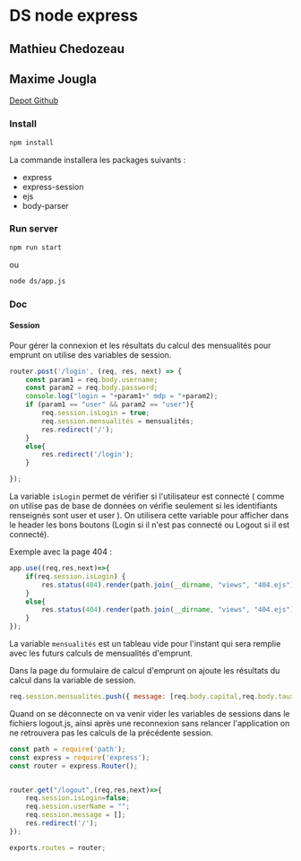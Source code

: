 # DS  node express

## Mathieu Chedozeau
## Maxime Jougla
 
[Depot Github](https://github.com/Madianou/tp-ejs)

### Install

```bash
npm install
```

La commande installera les packages suivants : 
- express 
- express-session
- ejs
- body-parser


### Run server

```bash
npm run start
```

ou 
```bash
node ds/app.js
```
### Doc

#### Session

Pour gérer la connexion et les résultats du calcul des mensualités pour emprunt on utilise des variables de session.

```javascript
router.post('/login', (req, res, next) => {
    const param1 = req.body.username;
    const param2 = req.body.password;
    console.log("login = "+param1+" mdp = "+param2);
    if (param1 == "user" && param2 == "user"){
        req.session.isLogin = true;
        req.session.mensualités = mensualités;
        res.redirect('/');
    }
    else{
        res.redirect('/login');
    }

});
```

La variable ```isLogin``` permet de vérifier si l'utilisateur est connecté ( comme on utilise pas de base de données on vérifie seulement si les identifiants renseignés sont user et user ). On utilisera cette variable pour afficher dans le header les bons boutons (Login si il n'est pas connecté ou Logout si il est connecté).

Exemple avec la page 404 :

```javascript
app.use((req,res,next)=>{
    if(req.session.isLogin) {
        res.status(404).render(path.join(__dirname, "views", "404.ejs"), {pageTitle: "404 not Found", connect : "connecté"});
    }
    else{
        res.status(404).render(path.join(__dirname, "views", "404.ejs"), {pageTitle: "404 not Found", connect : "non connecté"});
    }
});
```



La variable ```mensualités``` est un tableau vide pour l'instant qui sera remplie avec les futurs calculs de mensualités d'emprunt.

Dans la page du formulaire de calcul d'emprunt on ajoute les résultats du calcul dans la variable de session.

```javascript
req.session.mensualités.push({ message: [req.body.capital,req.body.taux,mois,mensualite]});
```

Quand on se déconnecte on va venir vider les variables de sessions dans le fichiers logout.js, ainsi après une reconnexion sans relancer l'application on ne retrouvera pas les calculs de la précédente session.

```javascript
const path = require('path');
const express = require('express');
const router = express.Router();


router.get("/logout",(req,res,next)=>{
    req.session.isLogin=false;
    req.session.userName = "";
    req.session.message = [];
    res.redirect('/');
});

exports.routes = router;
```





